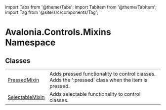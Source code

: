 import Tabs from '@theme/Tabs'; 
import TabItem from '@theme/TabItem'; 
import Tag from '@site/src/components/Tag'; 

# Avalonia.Controls.Mixins Namespace






## Classes
<table>
<tr>
<td><a href="T_Avalonia_Controls_Mixins_PressedMixin">PressedMixin</a></td>
<td>Adds pressed functionality to control classes. Adds the ':pressed' class when the item is pressed.</td>
</tr>
<tr>
<td><a href="T_Avalonia_Controls_Mixins_SelectableMixin">SelectableMixin</a></td>
<td>Adds selectable functionality to control classes.</td>
</tr>
</table>